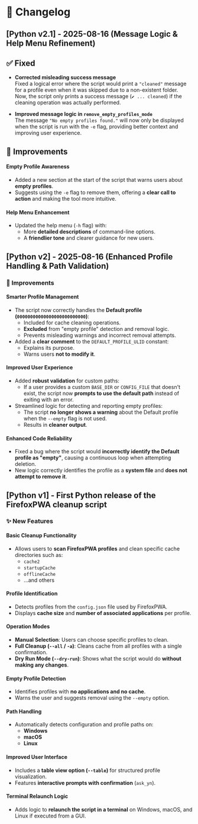 
# 📝 Changelog

## [Python v2.1] - 2025-08-16 (Message Logic & Help Menu Refinement)

## ✅ **Fixed**

- **Corrected misleading success message**  
  Fixed a logical error where the script would print a `"cleaned"` message for a profile even when it was skipped due to a non-existent folder.  
  Now, the script only prints a success message (`✔ ... cleaned`) if the cleaning operation was actually performed.

- **Improved message logic in `remove_empty_profiles_mode`**  
  The message `"No empty profiles found."` will now only be displayed when the script is run with the `-e` flag, providing better context and improving user experience.

## 🚀 **Improvements**

#### **Empty Profile Awareness**
- Added a new section at the start of the script that warns users about **empty profiles**.
- Suggests using the `-e` flag to remove them, offering a **clear call to action** and making the tool more intuitive.

#### **Help Menu Enhancement**
- Updated the help menu (`-h` flag) with:
  - More **detailed descriptions** of command-line options.
  - A **friendlier tone** and clearer guidance for new users.



## [Python v2] - 2025-08-16 (Enhanced Profile Handling & Path Validation)

### 🚀 Improvements

#### **Smarter Profile Management**
- The script now correctly handles the **Default profile (`00000000000000000000000000`)**:
  - Included for cache cleaning operations.
  - **Excluded** from "empty profile" detection and removal logic.
  - Prevents misleading warnings and incorrect removal attempts.
- Added a **clear comment** to the `DEFAULT_PROFILE_ULID` constant:
  - Explains its purpose.
  - Warns users **not to modify it**.

#### **Improved User Experience**
- Added **robust validation** for custom paths:
  - If a user provides a custom `BASE_DIR` or `CONFIG_FILE` that doesn't exist, the script now **prompts to use the default path** instead of exiting with an error.
- Streamlined logic for detecting and reporting empty profiles:
  - The script **no longer shows a warning** about the Default profile when the `--empty` flag is not used.
  - Results in **cleaner output**.

#### **Enhanced Code Reliability**
- Fixed a bug where the script would **incorrectly identify the Default profile as "empty"**, causing a continuous loop when attempting deletion.
- New logic correctly identifies the profile as a **system file** and **does not attempt to remove it**.



## [Python v1] - First Python release of the FirefoxPWA cleanup script

### ✨ New Features

#### **Basic Cleanup Functionality**
- Allows users to **scan FirefoxPWA profiles** and clean specific cache directories such as:
  - `cache2`
  - `startupCache`
  - `offlineCache`
  - ...and others

#### **Profile Identification**
- Detects profiles from the `config.json` file used by FirefoxPWA.
- Displays **cache size** and **number of associated applications** per profile.

#### **Operation Modes**
- **Manual Selection**: Users can choose specific profiles to clean.
- **Full Cleanup (`--all` / `-a`)**: Cleans cache from all profiles with a single confirmation.
- **Dry Run Mode (`--dry-run`)**: Shows what the script would do **without making any changes**.

#### **Empty Profile Detection**
- Identifies profiles with **no applications and no cache**.
- Warns the user and suggests removal using the `--empty` option.

#### **Path Handling**
- Automatically detects configuration and profile paths on:
  - **Windows**
  - **macOS**
  - **Linux**

#### **Improved User Interface**
- Includes a **table view option (`--table`)** for structured profile visualization.
- Features **interactive prompts with confirmation** (`ask_yn`).

#### **Terminal Relaunch Logic**
- Adds logic to **relaunch the script in a terminal** on Windows, macOS, and Linux if executed from a GUI.

